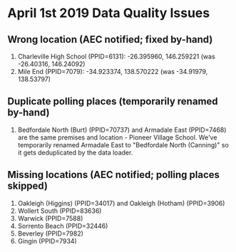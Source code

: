 # April 1st 2019 Data Quality Issues

## Wrong location (AEC notified; fixed by-hand)

1. Charleville High School (PPID=6131): -26.395960, 146.259221 (was -26.40316, 146.24092)
2. Mile End (PPID=7079): -34.923374, 138.570222 (was -34.91979, 138.53797)

## Duplicate polling places (temporarily renamed by-hand)

1. Bedfordale North (Burt) (PPID=70737) and Armadale East (PPID=7468) are the same premises and location - Pioneer Village School. We've temporarily renamed Armadale East to "Bedfordale North (Canning)" so it gets deduplicated by the data loader.

## Missing locations (AEC notified; polling places skipped)

1. Oakleigh (Higgins) (PPID=34017) and Oakleigh (Hotham) (PPID=3906)
2. Wollert South (PPID=83636)
3. Warwick (PPID=7588)
4. Sorrento Beach (PPID=32446)
5. Beverley (PPID=7982)
6. Gingin (PPID=7934)
